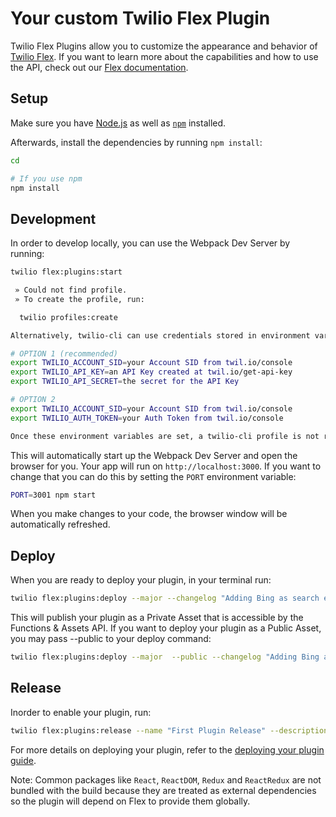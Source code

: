 # Your custom Twilio Flex Plugin

Twilio Flex Plugins allow you to customize the appearance and behavior of [Twilio Flex](https://www.twilio.com/flex). If you want to learn more about the capabilities and how to use the API, check out our [Flex documentation](https://www.twilio.com/docs/flex).

## Setup

Make sure you have [Node.js](https://nodejs.org) as well as [`npm`](https://npmjs.com) installed.

Afterwards, install the dependencies by running `npm install`:

```bash
cd 

# If you use npm
npm install
```

## Development

In order to develop locally, you can use the Webpack Dev Server by running:

```bash
twilio flex:plugins:start

 » Could not find profile.
 » To create the profile, run:

  twilio profiles:create

Alternatively, twilio-cli can use credentials stored in environment variables:

# OPTION 1 (recommended)
export TWILIO_ACCOUNT_SID=your Account SID from twil.io/console
export TWILIO_API_KEY=an API Key created at twil.io/get-api-key
export TWILIO_API_SECRET=the secret for the API Key

# OPTION 2
export TWILIO_ACCOUNT_SID=your Account SID from twil.io/console
export TWILIO_AUTH_TOKEN=your Auth Token from twil.io/console

Once these environment variables are set, a twilio-cli profile is not required and you may skip the "login" step.
```

This will automatically start up the Webpack Dev Server and open the browser for you. Your app will run on `http://localhost:3000`. If you want to change that you can do this by setting the `PORT` environment variable:

```bash
PORT=3001 npm start
```

When you make changes to your code, the browser window will be automatically refreshed.

## Deploy

When you are ready to deploy your plugin, in your terminal run:

```bash
twilio flex:plugins:deploy --major --changelog "Adding Bing as search engine" --description "First Plugin on Flex"
```

This will publish your plugin as a Private Asset that is accessible by the Functions & Assets API. If you want to deploy your plugin as a Public Asset, you may pass --public to your deploy command:

```bash
twilio flex:plugins:deploy --major  --public --changelog "Adding Bing as search engine" --description "First Plugin on Flex"
```

## Release

Inorder to enable your plugin, run:

```bash
twilio flex:plugins:release --name "First Plugin Release" --description "Enabling Plugin Sample" --plugin plugin-sample@1.0.0
```


For more details on deploying your plugin, refer to the [deploying your plugin guide](https://www.twilio.com/docs/flex/plugins#deploying-your-plugin).

Note: Common packages like `React`, `ReactDOM`, `Redux` and `ReactRedux` are not bundled with the build because they are treated as external dependencies so the plugin will depend on Flex to provide them globally.